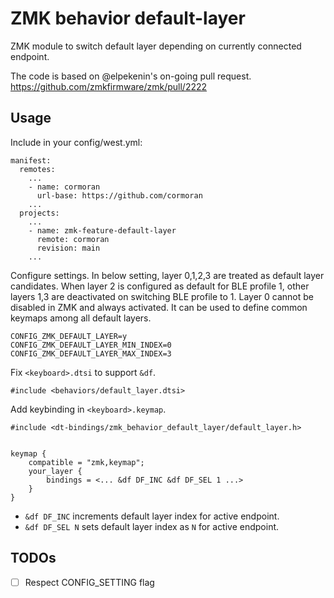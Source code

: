# ZMK behavior default-layer

ZMK module to switch default layer depending on currently connected endpoint.

The code is based on @elpekenin's on-going pull request. https://github.com/zmkfirmware/zmk/pull/2222

## Usage

Include in your config/west.yml:

```
manifest:
  remotes:
    ...
    - name: cormoran
      url-base: https://github.com/cormoran
    ...
  projects:
    ...
    - name: zmk-feature-default-layer
      remote: cormoran
      revision: main
    ...
```

Configure settings. In below setting, layer 0,1,2,3 are treated as default layer candidates.
When layer 2 is configured as default for BLE profile 1, other layers 1,3 are deactivated on switching BLE profile to 1.
Layer 0 cannot be disabled in ZMK and always activated. It can be used to define common keymaps among all default layers.

```
CONFIG_ZMK_DEFAULT_LAYER=y
CONFIG_ZMK_DEFAULT_LAYER_MIN_INDEX=0
CONFIG_ZMK_DEFAULT_LAYER_MAX_INDEX=3
```

Fix `<keyboard>.dtsi` to support `&df`.

```
#include <behaviors/default_layer.dtsi>
```

Add keybinding in `<keyboard>.keymap`.

```
#include <dt-bindings/zmk_behavior_default_layer/default_layer.h>


keymap {
    compatible = "zmk,keymap";
    your_layer {
        bindings = <... &df DF_INC &df DF_SEL 1 ...>
    }
}
```

- `&df DF_INC` increments default layer index for active endpoint.
- `&df DF_SEL N` sets default layer index as `N` for active endpoint.

## TODOs

- [ ] Respect CONFIG_SETTING flag
